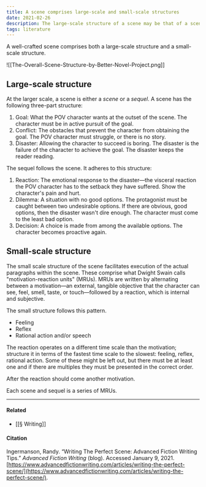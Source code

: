 ```yaml
---
title: A scene comprises large-scale and small-scale structures
date: 2021-02-26
description: The large-scale structure of a scene may be that of a scene or a sequel; the small-scale structure comprises motivation-reaction units (MRUs).
tags: literature
---
```


A well-crafted scene comprises both a large-scale structure and a small-scale structure.

![[The-Overall-Scene-Structure-by-Better-Novel-Project.png]]

## Large-scale structure
At the larger scale, a scene is either a *scene* or a *sequel*. A scene has the following three-part structure:
1. Goal: What the POV character wants at the outset of the scene. The character must be in active pursuit of the goal. 
2. Conflict: The obstacles that prevent the character from obtaining the goal. The POV character must struggle, or there is no story.
3. Disaster: Allowing the character to succeed is boring. The disaster is the failure of the character to achieve the goal. The disaster keeps the reader reading. 

The sequel follows the scene. It adheres to this structure:
1. Reaction: The emotional response to the disaster—the visceral reaction the POV character has to the setback they have suffered. Show the character's pain and hurt. 
2. Dilemma: A situation with no good options. The protagonist must be caught between two undesirable options. If there are obvious, good options, then the disaster wasn't dire enough. The character must come to the least bad option.
3. Decision: A choice is made from among the available options. The character becomes proactive again. 

## Small-scale structure
The small scale structure of the scene facilitates execution of the actual paragraphs within the scene. These comprise what Dwight Swain calls "motivation-reaction units" (MRUs). MRUs are written by alternating between a motivation—an external, tangible objective that the character can see, feel, smell, taste, or touch—followed by a reaction, which is internal and subjective.

The small structure follows this pattern.
- Feeling
- Reflex
- Rational action and/or speech

The reaction operates on a different time scale than the motivation; structure it in terms of the fastest time scale to the slowest: feeling, reflex, rational action. Some of these might be left out, but there must be at least one and if there are multiples they must be presented in the correct order. 

After the reaction should come another motivation. 

Each scene and sequel is a series of MRUs. 

---
#### Related
- [[§ Writing]]

#### Citation
Ingermanson, Randy. “Writing The Perfect Scene: Advanced Fiction Writing Tips.” _Advanced Fiction Writing_ (blog). Accessed January 9, 2021. [https://www.advancedfictionwriting.com/articles/writing-the-perfect-scene/](https://www.advancedfictionwriting.com/articles/writing-the-perfect-scene/).